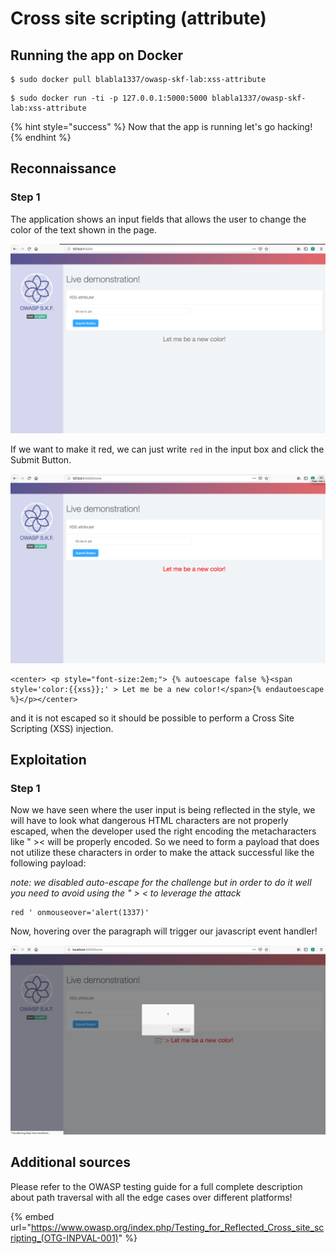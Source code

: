 # Cross site scripting (attribute)

## Running the app on Docker

```
$ sudo docker pull blabla1337/owasp-skf-lab:xss-attribute
```

```
$ sudo docker run -ti -p 127.0.0.1:5000:5000 blabla1337/owasp-skf-lab:xss-attribute
```

{% hint style="success" %}
Now that the app is running let's go hacking!
{% endhint %}

## Reconnaissance

### Step 1

The application shows an input fields that allows the user to change the color of the text shown in the page.

![](../../.gitbook/assets/xss-attribute-1.png)

If we want to make it red, we can just write `red` in the input box and click the Submit Button.

![](../../.gitbook/assets/xss-attribute-2.png)

```markup
<center> <p style="font-size:2em;"> {% autoescape false %}<span style='color:{{xss}};' > Let me be a new color!</span>{% endautoescape %}</p></center>
```

and it is not escaped so it should be possible to perform a Cross Site Scripting (XSS) injection.

## Exploitation

### Step 1

Now we have seen where the user input is being reflected in the style, we will have to look what dangerous HTML characters are not properly escaped, when the developer used the right encoding the metacharacters like " >< will be properly encoded. So we need to form a payload that does not utilize these characters in order to make the attack successful like the following payload:

_note: we disabled auto-escape for the challenge but in order to do it well you need to avoid using the " > < to leverage the attack_

```
red ' onmouseover='alert(1337)'
```

Now, hovering over the paragraph will trigger our javascript event handler!

![](../../.gitbook/assets/xss-attribute-4.png)

## Additional sources

Please refer to the OWASP testing guide for a full complete description about path traversal with all the edge cases over different platforms!

{% embed url="https://www.owasp.org/index.php/Testing_for_Reflected_Cross_site_scripting_(OTG-INPVAL-001)" %}

